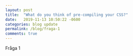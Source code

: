 ```yaml
---
layout: post
title:  "What do you think of pre-compiling your CSS?"
date:   2019-11-13 10:50:22 -0600
categories: blog update
permalink: /blog/fraga-1
comments: true
---
```


Fråga 1